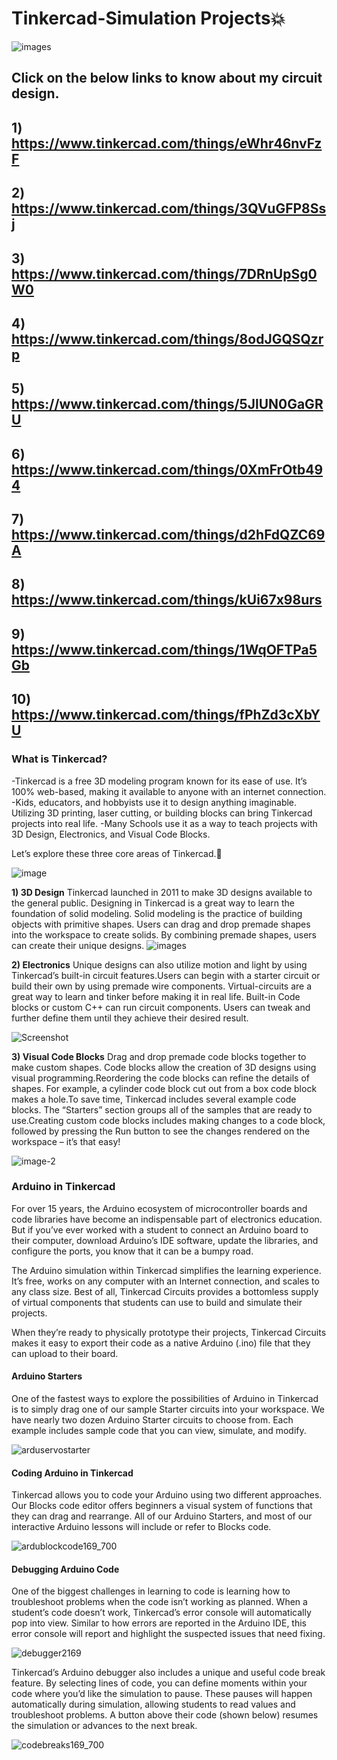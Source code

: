 # Tinkercad-Simulation Projects💥
![images](https://user-images.githubusercontent.com/85961223/168286074-ae5c57c1-14c1-4083-86d3-4c7f15a40c9a.png)

## Click on the below links to know about my circuit design.

## 1) https://www.tinkercad.com/things/eWhr46nvFzF

## 2) https://www.tinkercad.com/things/3QVuGFP8Ssj

## 3) https://www.tinkercad.com/things/7DRnUpSg0W0

## 4) https://www.tinkercad.com/things/8odJGQSQzrp

## 5) https://www.tinkercad.com/things/5JlUN0GaGRU

## 6) https://www.tinkercad.com/things/0XmFrOtb494

## 7) https://www.tinkercad.com/things/d2hFdQZC69A

## 8) https://www.tinkercad.com/things/kUi67x98urs

## 9) https://www.tinkercad.com/things/1WqOFTPa5Gb

## 10) https://www.tinkercad.com/things/fPhZd3cXbYU

### What is Tinkercad?
-Tinkercad is a free 3D modeling program known for its ease of use. It’s 100% web-based, making it available to anyone with an internet connection.
-Kids, educators, and hobbyists use it to design anything imaginable. Utilizing 3D printing, laser cutting, or building blocks can bring Tinkercad projects into real life.
-Many Schools use it as a way to teach projects with 3D Design, Electronics, and Visual Code Blocks.

Let’s explore these three core areas of Tinkercad.🤔

![image](https://user-images.githubusercontent.com/85961223/168283995-279481b5-b351-4f34-b2fe-6c138d0cc432.png)

**1) 3D Design**
Tinkercad launched in 2011 to make 3D designs available to the general public. Designing in Tinkercad is a great way to learn the foundation of solid modeling. Solid modeling is the practice of building objects with primitive shapes. Users can drag and drop premade shapes into the workspace to create solids.
By combining premade shapes, users can create their unique designs.
![images](https://user-images.githubusercontent.com/85961223/168286588-4def4d56-bce9-434d-bd62-3782481c9c1e.jpg)



**2) Electronics**
Unique designs can also utilize motion and light by using Tinkercad’s built-in circuit features.Users can begin with a starter circuit or build their own by using premade wire components. Virtual-circuits are a great way to learn and tinker before making it in real life.
Built-in Code blocks or custom C++ can run circuit components. Users can tweak and further define them until they achieve their desired result.

![Screenshot](https://user-images.githubusercontent.com/85961223/168285015-fe17073e-ad5a-4c31-bce6-ec46237ea7c7.jpg)

**3) Visual Code Blocks**
Drag and drop premade code blocks together to make custom shapes. Code blocks allow the creation of 3D designs using visual programming.Reordering the code blocks can refine the details of shapes. For example, a cylinder code block cut out from a box code block makes a hole.To save time, Tinkercad includes several example code blocks. The “Starters” section groups all of the samples that are ready to use.Creating custom code blocks includes making changes to a code block, followed by pressing the Run button to see the changes rendered on the workspace – it’s that easy!

![image-2](https://user-images.githubusercontent.com/85961223/168285311-16bc6c98-e8b4-4a45-ab82-ac1faec57f26.png)

### Arduino in Tinkercad
For over 15 years, the Arduino ecosystem of microcontroller boards and code libraries have become an indispensable part of electronics education. But if you’ve ever worked with a student to connect an Arduino board to their computer, download Arduino’s IDE software, update the libraries, and configure the ports, you know that it can be a bumpy road.

The Arduino simulation within Tinkercad simplifies the learning experience. It’s free, works on any computer with an Internet connection, and scales to any class size. Best of all, Tinkercad Circuits provides a bottomless supply of virtual components that students can use to build and simulate their projects.

When they’re ready to physically prototype their projects, Tinkercad Circuits makes it easy to export their code as a native Arduino (.ino) file that they can upload to their board.

#### Arduino Starters
One of the fastest ways to explore the possibilities of Arduino in Tinkercad is to simply drag one of our sample Starter circuits into your workspace.
We have nearly two dozen Arduino Starter circuits to choose from. Each example includes sample code that you can view, simulate, and modify.

![arduservostarter](https://user-images.githubusercontent.com/85961223/168288034-62199edf-5423-4a7b-90a8-53e12e6f7227.gif)

#### Coding Arduino in Tinkercad
Tinkercad allows you to code your Arduino using two different approaches. Our Blocks code editor offers beginners a visual system of functions that they can drag and rearrange. All of our Arduino Starters, and most of our interactive Arduino lessons will include or refer to Blocks code.

![ardublockcode169_700](https://user-images.githubusercontent.com/85961223/168288308-9296040d-4e57-451d-93f9-e2a679242963.png)

#### Debugging Arduino Code
One of the biggest challenges in learning to code is learning how to troubleshoot problems when the code isn’t working as planned. When a student’s code doesn’t work, Tinkercad’s error console will automatically pop into view. Similar to how errors are reported in the Arduino IDE, this error console will report and highlight the suspected issues that need fixing.

![debugger2169](https://user-images.githubusercontent.com/85961223/168288495-d8a61ba9-0e6a-4f5a-9c7b-124866ed0448.png)

Tinkercad’s Arduino debugger also includes a unique and useful code break feature. By selecting lines of code, you can define moments within your code where you’d like the simulation to pause. These pauses will happen automatically during simulation, allowing students to read values and troubleshoot problems. A button above their code (shown below) resumes the simulation or advances to the next break.

![codebreaks169_700](https://user-images.githubusercontent.com/85961223/168288598-08222cc3-b95f-43de-8dd8-63331aa1bfb6.gif)

